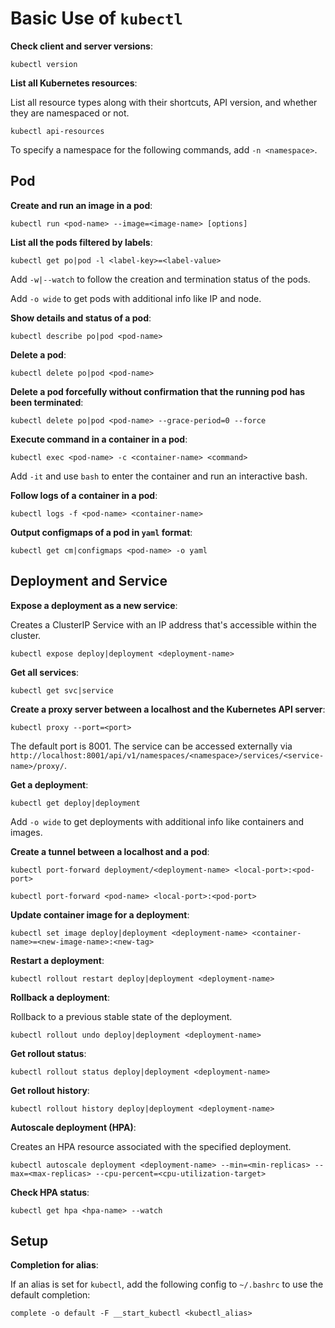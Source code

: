 # Basic Use of `kubectl`

**Check client and server versions**:

```
kubectl version
```

**List all Kubernetes resources**:

List all resource types along with their shortcuts, API version, and whether they are namespaced or not.

```
kubectl api-resources
```

To specify a namespace for the following commands, add `-n <namespace>`.

## Pod

**Create and run an image in a pod**:

```
kubectl run <pod-name> --image=<image-name> [options]
```

**List all the pods filtered by labels**:

```
kubectl get po|pod -l <label-key>=<label-value>
```

Add `-w|--watch` to follow the creation and termination status of the pods.

Add `-o wide` to get pods with additional info like IP and node.

**Show details and status of a pod**:

```
kubectl describe po|pod <pod-name>
```

**Delete a pod**:

```
kubectl delete po|pod <pod-name>
```

**Delete a pod forcefully without confirmation that the running pod has been terminated**:

```
kubectl delete po|pod <pod-name> --grace-period=0 --force
```

**Execute command in a container in a pod**:

```
kubectl exec <pod-name> -c <container-name> <command>
```

Add `-it` and use `bash` to enter the container and run an interactive bash.

**Follow logs of a container in a pod**:

```
kubectl logs -f <pod-name> <container-name>
```

**Output configmaps of a pod in `yaml` format**:

```
kubectl get cm|configmaps <pod-name> -o yaml
```

## Deployment and Service

**Expose a deployment as a new service**:

Creates a ClusterIP Service with an IP address that's accessible within the cluster.

```
kubectl expose deploy|deployment <deployment-name>
```

**Get all services**:

```
kubectl get svc|service
```

**Create a proxy server between a localhost and the Kubernetes API server**:

```
kubectl proxy --port=<port>
```

The default port is 8001. The service can be accessed externally via `http://localhost:8001/api/v1/namespaces/<namespace>/services/<service-name>/proxy/`.

**Get a deployment**:

```
kubectl get deploy|deployment
```

Add `-o wide` to get deployments with additional info like containers and images.

**Create a tunnel between a localhost and a pod**:

```
kubectl port-forward deployment/<deployment-name> <local-port>:<pod-port>
```
```
kubectl port-forward <pod-name> <local-port>:<pod-port>
```

**Update container image for a deployment**:

```
kubectl set image deploy|deployment <deployment-name> <container-name>=<new-image-name>:<new-tag>
```

**Restart a deployment**:

```
kubectl rollout restart deploy|deployment <deployment-name>
```

**Rollback a deployment**:

Rollback to a previous stable state of the deployment.

```
kubectl rollout undo deploy|deployment <deployment-name>
```

**Get rollout status**:

```
kubectl rollout status deploy|deployment <deployment-name>
```

**Get rollout history**:

```
kubectl rollout history deploy|deployment <deployment-name>
```

**Autoscale deployment (HPA)**:

Creates an HPA resource associated with the specified deployment.

```
kubectl autoscale deployment <deployment-name> --min=<min-replicas> --max=<max-replicas> --cpu-percent=<cpu-utilization-target>
```

**Check HPA status**:

```
kubectl get hpa <hpa-name> --watch
```

## Setup

**Completion for alias**:

If an alias is set for `kubectl`, add the following config to `~/.bashrc` to use the default completion:

```
complete -o default -F __start_kubectl <kubectl_alias>
```
